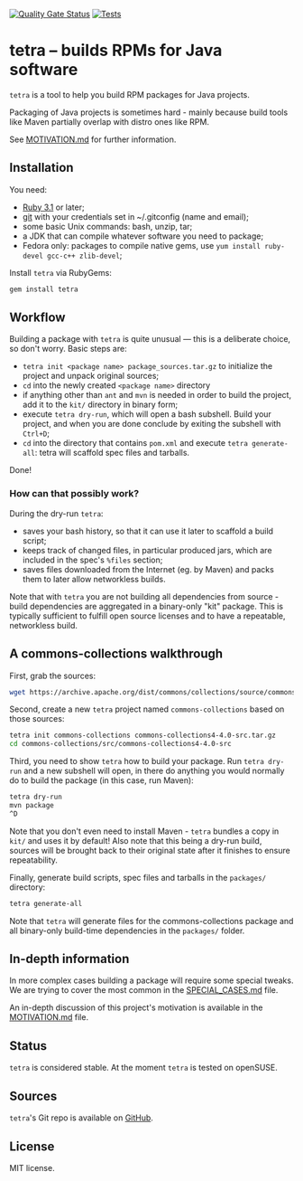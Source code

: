 [![Quality Gate Status](https://sonarcloud.io/api/project_badges/measure?project=uyuni-project_tetra&metric=alert_status)](https://sonarcloud.io/summary/new_code?id=uyuni-project_tetra)
[![Tests](https://github.com/uyuni-project/tetra/actions/workflows/test.yml/badge.svg?branch=master)](https://github.com/uyuni-project/tetra/actions/workflows/test.yml)

# tetra – builds RPMs for Java software

`tetra` is a tool to help you build RPM packages for Java projects.

Packaging of Java projects is sometimes hard - mainly because build tools like Maven partially overlap with distro ones
like RPM.

See [MOTIVATION.md](MOTIVATION.md) for further information.

## Installation

You need:

- [Ruby 3.1](https://www.ruby-lang.org) or later;
- [git](https://git-scm.com) with your credentials set in ~/.gitconfig (name and email);
- some basic Unix commands: bash, unzip, tar;
- a JDK that can compile whatever software you need to package;
- Fedora only: packages to compile native gems, use `yum install ruby-devel gcc-c++ zlib-devel`;

Install `tetra` via RubyGems:

```bash
gem install tetra
```

## Workflow

Building a package with `tetra` is quite unusual — this is a deliberate choice, so don't worry. Basic steps are:

- `tetra init <package name> package_sources.tar.gz` to initialize the project and unpack original sources;
- `cd` into the newly created `<package name>` directory
- if anything other than `ant` and `mvn` is needed in order to build the project, add it to the `kit/` directory in
  binary form;
- execute `tetra dry-run`, which will open a bash subshell. Build your project, and when you are done conclude by
  exiting the subshell with `Ctrl+D`;
- `cd` into the directory that contains `pom.xml` and execute `tetra generate-all`: tetra will scaffold spec files and
  tarballs.

Done!

### How can that possibly work?

During the dry-run `tetra`:

- saves your bash history, so that it can use it later to scaffold a build script;
- keeps track of changed files, in particular produced jars, which are included in the spec's `%files` section;
- saves files downloaded from the Internet (eg. by Maven) and packs them to later allow networkless builds.

Note that with `tetra` you are not building all dependencies from source - build dependencies are aggregated in a
binary-only "kit" package. This is typically sufficient to fulfill open source licenses and to have a repeatable,
networkless build.

## A commons-collections walkthrough

First, grab the sources:

```bash
wget https://archive.apache.org/dist/commons/collections/source/commons-collections4-4.5.0-M2-src.tar.gz
```

Second, create a new `tetra` project named `commons-collections` based on those sources:

```bash
tetra init commons-collections commons-collections4-4.0-src.tar.gz
cd commons-collections/src/commons-collections4-4.0-src
```

Third, you need to show `tetra` how to build your package. Run `tetra dry-run` and a new subshell will open, in there do
anything you would normally do to build the package (in this case, run Maven):

```bash
tetra dry-run
mvn package
^D
```

Note that you don't even need to install Maven - `tetra` bundles a copy in `kit/` and uses it by default!
Also note that this being a dry-run build, sources will be brought back to their original state after it finishes to
ensure repeatability.

Finally, generate build scripts, spec files and tarballs in the `packages/` directory:

```bash
tetra generate-all
```

Note that `tetra` will generate files for the commons-collections package and all binary-only build-time dependencies in
the `packages/` folder.

## In-depth information

In more complex cases building a package will require some special tweaks. We are trying to cover the most common in the
[SPECIAL_CASES.md](SPECIAL_CASES.md) file.

An in-depth discussion of this project's motivation is available in the [MOTIVATION.md](MOTIVATION.md) file.

## Status

`tetra` is considered stable. At the moment `tetra` is tested on openSUSE.

## Sources

`tetra`'s Git repo is available on [GitHub](https://github.com/uyuni-project/tetra).

## License

MIT license.
